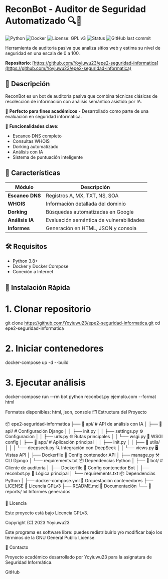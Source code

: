 # ReconBot - Auditor de Seguridad Automatizado 🔍🤖

![Python](https://img.shields.io/badge/Python-3.9+-blue?logo=python) 
![Docker](https://img.shields.io/badge/Docker-Containerized-blue?logo=docker) 
![License: GPL v3](https://img.shields.io/badge/License-GPLv3-blue.svg) 
![Status](https://img.shields.io/badge/Estado-En%20Desarrollo-yellow)
![GitHub last commit](https://img.shields.io/github/last-commit/Yoyiuwu23/epe2-seguridad-informatica)

Herramienta de auditoría pasiva que analiza sitios web y estima su nivel de seguridad en una escala de 0 a 100.

**Repositorio**: [https://github.com/Yoyiuwu23/epe2-seguridad-informatica](https://github.com/Yoyiuwu23/epe2-seguridad-informatica)

## 📌 Descripción

ReconBot es un bot de auditoría pasiva que combina técnicas clásicas de recolección de información con análisis semántico asistido por IA. 

🚀 **Perfecto para fines académicos** - Desarrollado como parte de una evaluación en seguridad informática.

🔎 **Funcionalidades clave**:
- Escaneo DNS completo
- Consultas WHOIS
- Dorking automatizado
- Análisis con IA
- Sistema de puntuación inteligente

## 🌟 Características

| Módulo           | Descripción                                  |
|------------------|--------------------------------------------|
| **Escaneo DNS**  | Registros A, MX, TXT, NS, SOA              |
| **WHOIS**        | Información detallada del dominio          |
| **Dorking**      | Búsquedas automatizadas en Google          |
| **Análisis IA**  | Evaluación semántica de vulnerabilidades   |
| **Informes**     | Generación en HTML, JSON y consola         |

## 🛠️ Requisitos

- Python 3.8+
- Docker y Docker Compose
- Conexión a Internet

## 🚀 Instalación Rápida

# 1. Clonar repositorio
git clone https://github.com/Yoyiuwu23/epe2-seguridad-informatica.git
cd epe2-seguridad-informatica

# 2. Iniciar contenedores
docker-compose up -d --build

# 3. Ejecutar análisis
docker-compose run --rm bot python reconbot.py ejemplo.com --format html

Formatos disponibles: html, json, console
🗂️ Estructura del Proyecto

📦 epe2-seguridad-informatica
├── 📂 api/ # API de análisis con IA
│ ├── 📂 api/ # Configuración Django
│ │ ├── init.py
│ │ ├── settings.py ⚙️ Configuración
│ │ ├── urls.py 🌐 Rutas principales
│ │ └── wsgi.py 🚀 WSGI config
│ ├── 📂 app/ # Aplicación principal
│ │ ├── init.py
│ │ ├── 📂 utils/
│ │ │ └── deepseek.py 🔍 Integración con DeepSeek
│ │ └── views.py 🖥️ Vistas API
│ ├── Dockerfile 🐳 Config contenedor API
│ ├── manage.py ⚒️ CLI Django
│ └── requirements.txt 📦 Dependencias Python
│
├── 📂 bot/ # Cliente de auditoría
│ ├── Dockerfile 🐳 Config contenedor Bot
│ ├── reconbot.py 🤖 Lógica principal
│ └── requirements.txt 📦 Dependencias Python
│
├── docker-compose.yml 🐙 Orquestación contenedores
├── LICENSE 📜 Licencia GPLv3
├── README.md 📖 Documentación
└── 📂 reports/ 📊 Informes generados

📜 Licencia

Este proyecto está bajo Licencia GPLv3.

Copyright (C) 2023 Yoyiuwu23

Este programa es software libre: puedes redistribuirlo y/o modificar
bajo los términos de la GNU General Public License.

📧 Contacto

Proyecto académico desarrollado por Yoyiuwu23 para la asignatura de Seguridad Informática.

GitHub

